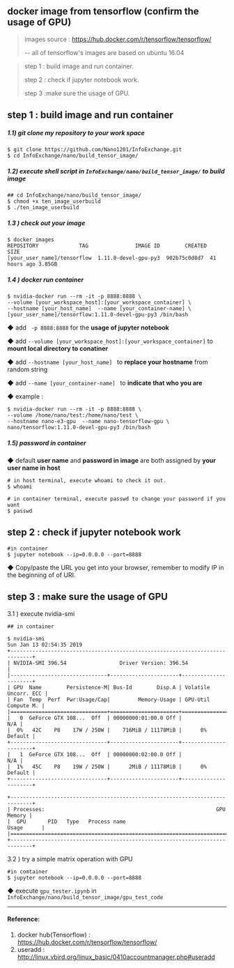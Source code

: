 ## docker image from tensorflow (confirm the usage of GPU)

> images source : https://hub.docker.com/r/tensorflow/tensorflow/
>
> --  all of tensorflow's images are based on ubuntu 16.04



> step 1 : build image and run container.
>
> step 2 : check if jupyter notebook work.
>
> step 3 :make sure the usage of GPU.



## step 1 : build image and run container

##### 1.1) git clone my repository to your work space

```
$ git clone https://github.com/Nano1201/InfoExchange.git
$ cd InfoExchange/nano/build_tensor_image/
```

##### 1.2) execute shell script in `InfoExchange/nano/build_tensor_image/` to build image

```
## cd InfoExchange/nano/build_tensor_image/ 
$ chmod +x ten_image_userbuild
$ ./ten_image_userbuild
```

##### 1.3 ) check out your image

```
$ docker images
REPOSITORY             TAG               IMAGE ID        CREATED             SIZE
[your_user_name]/tensorflow  1.11.0-devel-gpu-py3  902b75c0d8d7  41 hours ago 3.85GB
```

##### 1.4 ) docker run container

```
$ nvidia-docker run --rm -it -p 8888:8888 \
--volume [your_workspace_host]:[your_workspace_container] \
--hostname [your_host_name]  --name [your_container-name] \
[your_user_name]/tensorflow:1.11.0-devel-gpu-py3 /bin/bash
```

◆ add ` -p 8888:8888` for the **usage of jupyter notebook**

◆ add `--volume [your_workspace_host]:[your_workspace_container]` to **mount local directory to conatiner**

◆ add `--hostname [your_host_name] ` to **replace your hostname** from random string

◆ add `--name [your_container-name] ` to **indicate that who you are**

◆ example :

```
$ nvidia-docker run --rm -it -p 8888:8888 \
--volume /home/nano/test:/home/nano/test \
--hostname nano-e3-gpu  --name nano-tensorflow-gpu \
nano/tensorflow:1.11.0-devel-gpu-py3 /bin/bash
```



##### 1.5) password in container

◆ default **user name** and **password in image** are both assigned by **your user name in host**

```
# in host terminal, execute whoami to check it out.
$ whoami
```

```
# in container terminal, execute passwd to change your password if you want
$ passwd
```



## step 2 : check if jupyter notebook work

```
#in container
$ jupyter notebook --ip=0.0.0.0 --port=8888
```

◆ Copy/paste the URL you get into your browser, remember to modify IP in the beginning of  of URI.



## step 3 :  make sure the usage of GPU

3.1 ) execute nvidia-smi

```
## in container

$ nvidia-smi
Sun Jan 13 02:54:35 2019
+-----------------------------------------------------------------------------+
| NVIDIA-SMI 396.54                 Driver Version: 396.54                    |
|-------------------------------+----------------------+----------------------+
| GPU  Name        Persistence-M| Bus-Id        Disp.A | Volatile Uncorr. ECC |
| Fan  Temp  Perf  Pwr:Usage/Cap|         Memory-Usage | GPU-Util  Compute M. |
|===============================+======================+======================|
|   0  GeForce GTX 108...  Off  | 00000000:01:00.0 Off |                  N/A |
|  0%   42C    P8    17W / 250W |    716MiB / 11178MiB |      0%      Default |
+-------------------------------+----------------------+----------------------+
|   1  GeForce GTX 108...  Off  | 00000000:02:00.0 Off |                  N/A |
|  1%   45C    P8    19W / 250W |      2MiB / 11178MiB |      0%      Default |
+-------------------------------+----------------------+----------------------+

+-----------------------------------------------------------------------------+
| Processes:                                                       GPU Memory |
|  GPU       PID   Type   Process name                             Usage      |
|=============================================================================|
+-----------------------------------------------------------------------------+

```



3.2 ) try a simple matrix operation with GPU

```
#in comtainer
$ jupyter notebook --ip=0.0.0.0 --port=8888
```

◆ execute `gpu_tester.ipynb` in `InfoExchange/nano/build_tensor_image/gpu_test_code`



------

#### Reference:

1. docker hub(Tensorflow) : https://hub.docker.com/r/tensorflow/tensorflow/
2. useradd : http://linux.vbird.org/linux_basic/0410accountmanager.php#useradd

